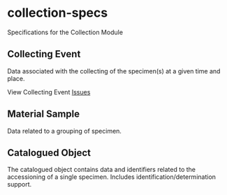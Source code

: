 # collection-specs
Specifications for the Collection Module

## Collecting Event
Data associated with the collecting of the specimen(s) at a given time and place.

View Collecting Event [Issues](https://github.com/DINA-Web/collection-specs/issues?q=is%3Aissue+is%3Aopen+label%3A%22Collecting+Event%22)

## Material Sample
Data  related to a grouping of specimen.

## Catalogued Object
The catalogued object contains data and identifiers related to the accessioning of a single specimen. Includes identification/determination support.

